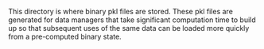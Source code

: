 This directory is where binary pkl files are stored. These pkl files are generated for data managers that take significant computation time to build up so that subsequent uses of the same data can be loaded more quickly from a pre-computed binary state.

